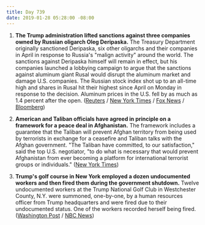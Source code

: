 ```yaml
---
title: Day 739
date: 2019-01-28 05:28:00 -08:00
---
```


1. **The Trump administration lifted sanctions against three companies owned by Russian oligarch Oleg Deripaska.** The Treasury Department originally sanctioned Deripaska, six other oligarchs and their companies in April in response to Russia's "malign activity" around the world. The sanctions against Deripaska himself will remain in effect, but his companies launched a lobbying campaign to argue that the sanctions against aluminum giant Rusal would disrupt the aluminum market and damage U.S. companies. The Russian stock index shot up to an all-time high and shares in Rusal hit their highest since April on Monday in response to the decision. Aluminum prices in the U.S. fell by as much as 1.4 percent after the open. ([Reuters](https://www.reuters.com/article/us-usa-russia-sanctions-idUSKCN1PL0S1) / [New York Times](https://www.nytimes.com/2019/01/27/us/politics/trump-russia-sanctions-deripaska.html) / [Fox News](https://www.foxnews.com/politics/sanctions-against-3-russian-companies-linked-to-oleg-deripaska-lifted-by-us) / [Bloomberg](https://www.bloomberg.com/news/articles/2019-01-27/u-s-treasury-lifts-sanctions-on-three-deripaska-companies))

2. **American and Taliban officials have agreed in principle on a framework for a peace deal in Afghanistan.** The framework includes a guarantee that the Taliban will prevent Afghan territory from being used by terrorists in exchange for a ceasefire and Taliban talks with the Afghan government. "The Taliban have committed, to our satisfaction," said the top U.S. negotiator, "to do what is necessary that would prevent Afghanistan from ever becoming a platform for international terrorist groups or individuals." ([New York Times](https://www.nytimes.com/2019/01/28/world/asia/taliban-peace-deal-afghanistan.html))

3. **Trump's golf course in New York employed a dozen undocumented workers and then fired them during the government shutdown.**  Twelve undocumented workers at the Trump National Golf Club in Westchester County, N.Y. were summoned, one-by-one, by a human resources officer from Trump headquarters and were fired due to their undocumented status. One of the workers recorded herself being fired. ([Washington Post](https://www.washingtonpost.com/politics/donald-trumps-demand-for-a-border-wall-shut-down-the-government-at-the-same-time-his-company-was-firing-undocumented-workers/2019/01/26/8cf75d66-20c5-11e9-8e21-59a09ff1e2a1_story.html?utm_term=.2b199b8c8cbd) / [NBC News](https://www.nbcnews.com/news/us-news/trump-golf-club-fired-12-workers-living-u-s-illegally-n963341))